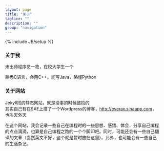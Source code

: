```yaml
---
layout: page
title: "关于"
tagline: ""
description: ""
group: "navigation"
---
```

{% include JB/setup %}

### 关于我

未出师程序员一枚，在校大学生一个  

熟悉C语言，会用C++，能写Java，略懂Python  

### 关于网站

Jekyll搭的静态网站，就是没事的时候鼓捣的  
其实自己有在SAE上搭了一个Wordpress的博客，<http://everax.sinaapp.com>，也叫天外天

在这个网站，我会记录一些自己在编程时的一些思想、感悟、体会，分享自己编程的点点滴滴，也算是自己编程之路的一个个脚印吧。同时，可能还会有一些自己翻译的文章（当然英文不好，这个就是暂时放在这里）。此外，也可能会有一些自己的生活杂记。
